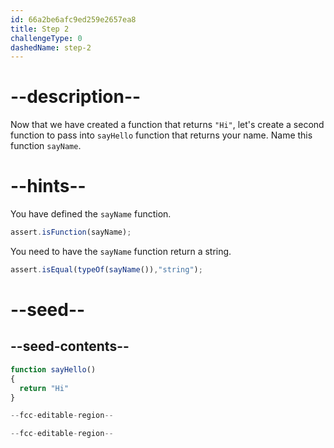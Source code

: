 ```yaml
---
id: 66a2be6afc9ed259e2657ea8
title: Step 2
challengeType: 0
dashedName: step-2
---
```


# --description--

Now that we have created a function that returns `"Hi"`, let's create a second function to pass into 
`sayHello` function that returns your name. Name this function `sayName`. 

# --hints--

You have defined the `sayName` function. 

```js
assert.isFunction(sayName); 
```

You need to have the `sayName` function return a string. 

```js
assert.isEqual(typeOf(sayName()),"string"); 
```

# --seed--


## --seed-contents--

```js
function sayHello()
{
  return "Hi" 
}

--fcc-editable-region--

--fcc-editable-region--

```
